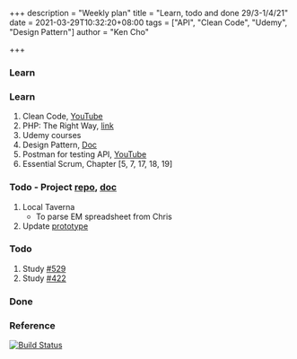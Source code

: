 +++
description = "Weekly plan"
title = "Learn, todo and done 29/3-1/4/21"
date = 2021-03-29T10:32:20+08:00
tags = ["API", "Clean Code", "Udemy", "Design Pattern"]
author = "Ken Cho"

+++  
### Learn
### Learn
1. Clean Code, [YouTube](https://www.youtube.com/watch?v=7EmboKQH8lM)
2. PHP: The Right Way, [link](https://phptherightway.com/)
3. Udemy courses
4. Design Pattern, [Doc](https://designpatternsphp.readthedocs.io/en/latest/README.html)
5. Postman for testing API, [YouTube](https://www.freecodecamp.org/news/learn-how-to-use-postman-to-test-apis/)
6. Essential Scrum, Chapter [5, 7, 17, 18, 19]

### Todo - Project [repo](https://github.com/kencho51/mint_doi), [doc](https://docs.google.com/document/d/1CopK9e9QclOd91WRN1LREEBefMDb5cWoHiElj3IfKLc/edit#)
1. Local Taverna
    - To parse EM spreadsheet from Chris  
2. Update [prototype](https://5m1bfb.axshare.com)


### Todo
1. Study [#529](https://github.com/gigascience/gigadb-website/issues/529)  
2. Study [#422](https://github.com/gigascience/gigadb-website/issues/422)  

### Done


### Reference


[![Build Status](https://travis-ci.com/kencho51/gigathing.svg?branch=master)](https://travis-ci.com/kencho51/gigathing)

